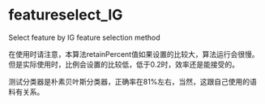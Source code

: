 # featureselect_IG
Select feature by IG feature selection method

在使用时请注意，本算法retainPercent值如果设置的比较大，算法运行会很慢。但是实际使用时，比例会设置的比较低，低于0.2时，效率还是能接受的。

测试分类器是朴素贝叶斯分类器，正确率在81%左右，当然，这跟自己使用的语料有关系。
